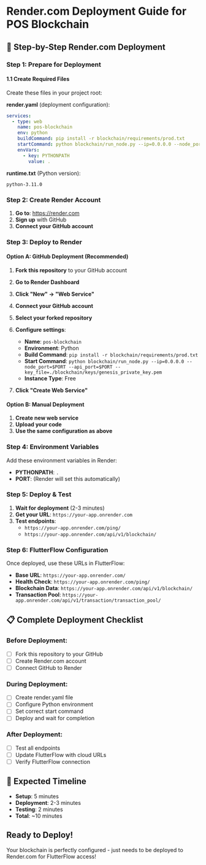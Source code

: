 # Render.com Deployment Guide for POS Blockchain

## 🚀 **Step-by-Step Render.com Deployment**

### **Step 1: Prepare for Deployment**

#### **1.1 Create Required Files**
Create these files in your project root:

**render.yaml** (deployment configuration):
```yaml
services:
  - type: web
    name: pos-blockchain
    env: python
    buildCommand: pip install -r blockchain/requirements/prod.txt
    startCommand: python blockchain/run_node.py --ip=0.0.0.0 --node_port=$PORT --api_port=$PORT --key_file=./blockchain/keys/genesis_private_key.pem
    envVars:
      - key: PYTHONPATH
        value: .
```

**runtime.txt** (Python version):
```
python-3.11.0
```

### **Step 2: Create Render Account**

1. **Go to**: https://render.com
2. **Sign up** with GitHub
3. **Connect your GitHub account**

### **Step 3: Deploy to Render**

#### **Option A: GitHub Deployment (Recommended)**

1. **Fork this repository** to your GitHub account
2. **Go to Render Dashboard**
3. **Click "New" → "Web Service"**
4. **Connect your GitHub account**
5. **Select your forked repository**
6. **Configure settings**:
   - **Name**: `pos-blockchain`
   - **Environment**: Python
   - **Build Command**: `pip install -r blockchain/requirements/prod.txt`
   - **Start Command**: `python blockchain/run_node.py --ip=0.0.0.0 --node_port=$PORT --api_port=$PORT --key_file=./blockchain/keys/genesis_private_key.pem`
   - **Instance Type**: Free

7. **Click "Create Web Service"**

#### **Option B: Manual Deployment**

1. **Create new web service**
2. **Upload your code**
3. **Use the same configuration as above**

### **Step 4: Environment Variables**

Add these environment variables in Render:
- **PYTHONPATH**: `.`
- **PORT**: (Render will set this automatically)

### **Step 5: Deploy & Test**

1. **Wait for deployment** (2-3 minutes)
2. **Get your URL**: `https://your-app.onrender.com`
3. **Test endpoints**:
   - `https://your-app.onrender.com/ping/`
   - `https://your-app.onrender.com/api/v1/blockchain/`

### **Step 6: FlutterFlow Configuration**

Once deployed, use these URLs in FlutterFlow:
- **Base URL**: `https://your-app.onrender.com/`
- **Health Check**: `https://your-app.onrender.com/ping/`
- **Blockchain Data**: `https://your-app.onrender.com/api/v1/blockchain/`
- **Transaction Pool**: `https://your-app.onrender.com/api/v1/transaction/transaction_pool/`

## 📋 **Complete Deployment Checklist**

### **Before Deployment:**
- [ ] Fork this repository to your GitHub
- [ ] Create Render.com account
- [ ] Connect GitHub to Render

### **During Deployment:**
- [ ] Create render.yaml file
- [ ] Configure Python environment
- [ ] Set correct start command
- [ ] Deploy and wait for completion

### **After Deployment:**
- [ ] Test all endpoints
- [ ] Update FlutterFlow with cloud URLs
- [ ] Verify FlutterFlow connection

## 🎯 **Expected Timeline**
- **Setup**: 5 minutes
- **Deployment**: 2-3 minutes
- **Testing**: 2 minutes
- **Total**: ~10 minutes

## **Ready to Deploy!**
Your blockchain is perfectly configured - just needs to be deployed to Render.com for FlutterFlow access!
